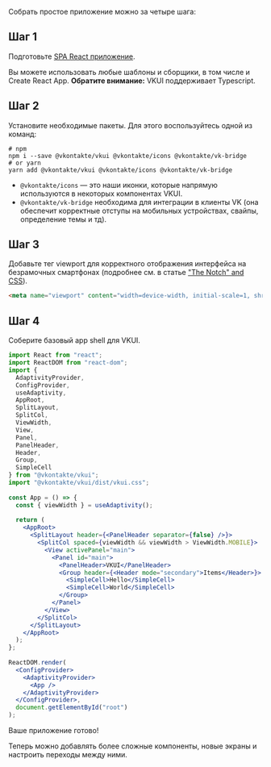 Собрать простое приложение можно за четыре шага:

## Шаг 1 

Подготовьте [SPA React приложение](https://ru.reactjs.org/docs/create-a-new-react-app.html).

Вы можете использовать любые шаблоны и сборщики, в том числе и Create React App. 
**Обратите внимание:** VKUI поддерживает Typescript.

## Шаг 2 

Установите необходимые пакеты. Для этого воспользуйтесь одной из команд:

```shell static
# npm
npm i --save @vkontakte/vkui @vkontakte/icons @vkontakte/vk-bridge
# or yarn
yarn add @vkontakte/vkui @vkontakte/icons @vkontakte/vk-bridge
```

- `@vkontakte/icons` — это наши иконки, которые напрямую используются в некоторых компонентах VKUI.
- `@vkontakte/vk-bridge` необходима для интеграции в клиенты VK (она обеспечит корректные отступы на мобильных
 устройствах, свайпы, определение темы и тд).
 
## Шаг 3 

Добавьте тег viewport для корректного отображения интерфейса на безрамочных смартфонах  (подробнее см. в статье ["The Notch" and CSS](https://css-tricks.com/the-notch-and-css/)).

```html
<meta name="viewport" content="width=device-width, initial-scale=1, shrink-to-fit=no, user-scalable=no, viewport-fit=cover">
```

## Шаг 4 

Соберите базовый app shell для VKUI.

```jsx static
import React from "react";
import ReactDOM from "react-dom";
import {
  AdaptivityProvider,
  ConfigProvider,
  useAdaptivity,
  AppRoot,
  SplitLayout,
  SplitCol,
  ViewWidth,
  View,
  Panel,
  PanelHeader,
  Header,
  Group,
  SimpleCell
} from "@vkontakte/vkui";
import "@vkontakte/vkui/dist/vkui.css";
 
const App = () => {
  const { viewWidth } = useAdaptivity();
 
  return (
    <AppRoot>
      <SplitLayout header={<PanelHeader separator={false} />}>
        <SplitCol spaced={viewWidth && viewWidth > ViewWidth.MOBILE}>
          <View activePanel="main">
            <Panel id="main">
              <PanelHeader>VKUI</PanelHeader>
              <Group header={<Header mode="secondary">Items</Header>}>
                <SimpleCell>Hello</SimpleCell>
                <SimpleCell>World</SimpleCell>
              </Group>
            </Panel>
          </View>
        </SplitCol>
      </SplitLayout>
    </AppRoot>
  );
};
 
ReactDOM.render(
  <ConfigProvider>
    <AdaptivityProvider>
      <App />
    </AdaptivityProvider>
  </ConfigProvider>,
  document.getElementById("root")
);
```

Ваше приложение готово!

Теперь можно добавлять более сложные компоненты, новые экраны и настроить переходы между ними. 
